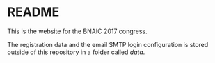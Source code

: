 # README #

This is the website for the BNAIC 2017 congress.

The registration data and the email SMTP login configuration is stored outside of this repository in a folder called *data*.